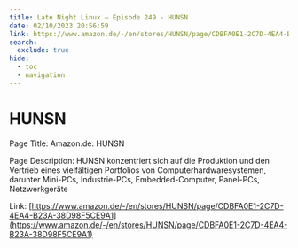 ```yaml
---
title: Late Night Linux – Episode 249 - HUNSN
date: 02/10/2023 20:56:59
link: https://www.amazon.de/-/en/stores/HUNSN/page/CDBFA0E1-2C7D-4EA4-B23A-38D98F5CE9A1
search:
  exclude: true
hide:
  - toc
  - navigation
---
```


# HUNSN

Page Title: Amazon.de: HUNSN

Page Description: HUNSN konzentriert sich auf die Produktion und den Vertrieb eines vielfältigen Portfolios von Computerhardwaresystemen, darunter Mini-PCs, Industrie-PCs, Embedded-Computer, Panel-PCs, Netzwerkgeräte 

Link: [https://www.amazon.de/-/en/stores/HUNSN/page/CDBFA0E1-2C7D-4EA4-B23A-38D98F5CE9A1](https://www.amazon.de/-/en/stores/HUNSN/page/CDBFA0E1-2C7D-4EA4-B23A-38D98F5CE9A1)